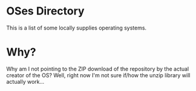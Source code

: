 # OSes Directory
This is a list of some locally supplies operating systems.

# Why?
Why am I not pointing to the ZIP download of the repository by the actual creator of the OS?
Well, right now I'm not sure if/how the unzip library will actually work...
